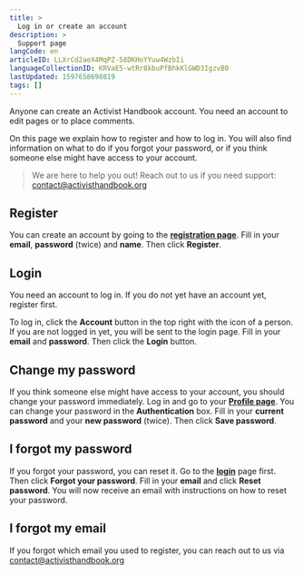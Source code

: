 ```yaml
---
title: >
  Log in or create an account
description: >
  Support page
langCode: en
articleID: LLXrCd2aeX4MqPZ-58DKHoYYuw4WzbIi
languageCollectionID: KRVaE5-wtRr8kbuPfBhkKlGWD3IgzvB0
lastUpdated: 1597658698819
tags: []
---
```


Anyone can create an Activist Handbook account. You need an account to edit pages or to place comments.

On this page we explain how to register and how to log in. You will also find information on what to do if you forgot your password, or if you think someone else might have access to your account.

> We are here to help you out! Reach out to us if you need support: [contact@activisthandbook.org](mailto:contact@activisthandbook.org)

## Register

You can create an account by going to the [**registration page**](/register). Fill in your **email**, **password** (twice) and **name**. Then click **Register**.

## Login

You need an account to log in. If you do not yet have an account yet, register first.

To log in, click the **Account** button in the top right with the icon of a person. If you are not logged in yet, you will be sent to the login page. Fill in your **email** and **password**. Then click the **Login** button.

## Change my password

If you think someone else might have access to your account, you should change your password immediately. Log in and go to your [**Profile page**](/p/profile). You can change your password in the **Authentication** box. Fill in your **current password** and your **new password** (twice). Then click **Save password**.

## I forgot my password

If you forgot your password, you can reset it. Go to the [**login**](/login) page first. Then click **Forgot your password**. Fill in your **email** and click **Reset password**. You will now receive an email with instructions on how to reset your password.

## I forgot my email

If you forgot which email you used to register, you can reach out to us via [contact@activisthandbook.org](mailto:contact@activisthandbook.org)